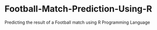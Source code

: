# Football-Match-Prediction-Using-R
Predicting the result of a Football match using R Programming Language
